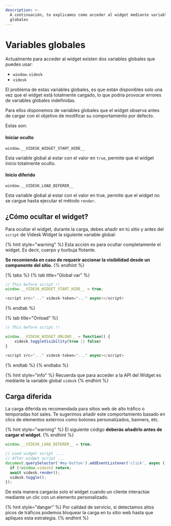```yaml
---
description: >-
  A continuación, te explicamos como acceder al widget mediante variables
  globales
---
```


# Variables globales

Actualmente para acceder al widget existen dos variables globales que puedes usar:

* `window.videsk`
* `videsk`

El problema de estas variables globales, es que están disponibles solo una vez que el widget está totalmente cargado, lo que podría provocar errores de variables globales indefinidas.

Para ellos disponemos de variables globales que el widget observa antes de cargar con el objetivo de modificar su comportamiento por defecto.

Estas son:

#### Iniciar oculto

```
window.__VIDESK_WIDGET_START_HIDE__
```

&#x20;Esta variable global al estar con el valor en `true`, permite que el widget inicio totalmente oculto.

#### Inicio diferido

```
window.__VIDESK_LOAD_DEFERER__
```

Esta variable global al estar con el valor en true, permite que el widget no se cargue hasta ejecutar el método `render`.

## ¿Cómo ocultar el widget?

Para ocultar el widget, durante la carga, debes añadir en tú sitio y antes del `script` de Videsk Widget la siguiente variable global:

{% hint style="warning" %}
Esta acción es para ocultar completamente el widget. Es decir, cuerpo y burbuja flotante.

**Se recomienda en caso de requerir accionar la visibilidad desde un componente del sitio.**
{% endhint %}

{% tabs %}
{% tab title="Global var" %}
```javascript
// This before script !!
window.__VIDESK_WIDGET_START_HIDE__ = true;

<script src="..." videsk-token="..." async></script>
```
{% endtab %}

{% tab title="Onload" %}
```javascript
// This before script !!

window.__VIDESK_WIDGET_ONLOAD__ = function() {
    videsk.toggleVisibility(true || false)
}

<script src="..." videsk-token="..." async></script>
```
{% endtab %}
{% endtabs %}

{% hint style="info" %}
Recuerda que para acceder a la API del Widget es mediante la variable global `videsk`
{% endhint %}

## Carga diferida

La carga diferida es recomendada para sitios web de alto tráfico o temporadas hot sales. Te sugerimos añadir este comportamiento basado en clics de elementos externos como botones personalizados, banners, etc.

{% hint style="warning" %}
El siguiente código **deberás añadirlo antes de cargar el widget**.
{% endhint %}

```javascript
window.__VIDESK_LOAD_DEFERER__ = true;

// Load widget script ....
// After widget script ...
document.querySelector('#my-button').addEventListener('click', async () => {
  if (!window.videsk) return;
  await videsk.render();
  videsk.toggle();
});
```

De esta manera cargarás solo el widget cuando un cliente interactúe mediante un clic con un elemento personalizado.

{% hint style="danger" %}
Por calidad de servicio, si detectamos altos picos de tráficos podemos bloquear la carga en tu sitio web hasta que apliques esta estrategia.
{% endhint %}
